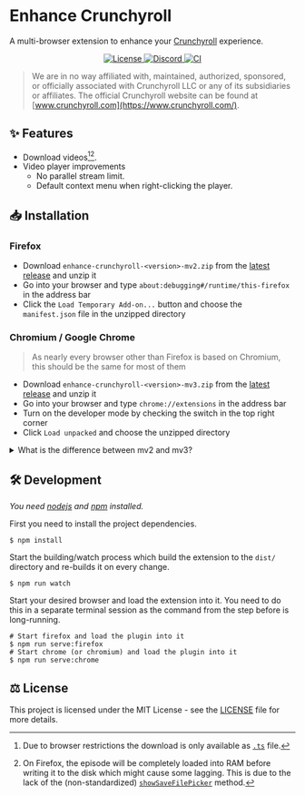# Enhance Crunchyroll

A multi-browser extension to enhance your [Crunchyroll](https://www.crunchyroll.com) experience.

<p align="center">
  <a href="https://github.com/crunchy-labs/enhance-crunchyroll/blob/master/LICENSE">
      <img src="https://img.shields.io/github/license/crunchy-labs/enhance-crunchyroll?style=flat-square" alt="License">
  </a>
  <a href="https://discord.gg/PXGPGpQxgk">
      <img src="https://img.shields.io/discord/994882878125121596?label=discord&style=flat-square" alt="Discord">
  </a>
  <a href="https://github.com/crunchy-labs/enhance-crunchyroll/actions/workflows/ci.yml">
      <img src="https://img.shields.io/github/actions/workflow/status/crunchy-labs/enhance-crunchyroll/ci.yml?branch=master&style=flat-square" alt="CI">
  </a>
</p>

> We are in no way affiliated with, maintained, authorized, sponsored, or officially associated with Crunchyroll LLC or any of its subsidiaries or affiliates.
> The official Crunchyroll website can be found at [www.crunchyroll.com](https://www.crunchyroll.com/).

## ✨ Features

- Download videos[^1][^2].
- Video player improvements
  - No parallel stream limit.
  - Default context menu when right-clicking the player.

[^1]: Due to browser restrictions the download is only available as [`.ts`](https://en.wikipedia.org/wiki/MPEG_transport_stream) file.
[^2]: On Firefox, the episode will be completely loaded into RAM before writing it to the disk which might cause some lagging. This is due to the lack of the (non-standardized) [`showSaveFilePicker`](https://developer.mozilla.org/en-US/docs/Web/API/Window/showSaveFilePicker) method.

## 📥 Installation

### Firefox

- Download `enhance-crunchyroll-<version>-mv2.zip` from the [latest release](https://github.com/crunchy-labs/enhance-crunchyroll/releases/latest) and unzip it
- Go into your browser and type `about:debugging#/runtime/this-firefox` in the address bar
- Click the `Load Temporary Add-on...` button and choose the `manifest.json` file in the unzipped directory

### Chromium / Google Chrome

> As nearly every browser other than Firefox is based on Chromium, this should be the same for most of them

- Download `enhance-crunchyroll-<version>-mv3.zip` from the [latest release](https://github.com/crunchy-labs/enhance-crunchyroll/releases/latest) and unzip it
- Go into your browser and type `chrome://extensions` in the address bar
- Turn on the developer mode by checking the switch in the top right corner
- Click `Load unpacked` and choose the unzipped directory

<details>
  <summary>What is the difference between mv2 and mv3?</summary>
  <p><code>mv</code> stands for <code>manifest version</code> and the number for its revision. Chrome / all Chromium based browsers are limiting support for MV2 extensions in favor of MV3, while Firefox still only has experimental support for MV3 and therefore works better with MV2.</p>
</details>

## 🛠 Development

_You need [nodejs](https://nodejs.org/en) and [npm](https://www.npmjs.com/) installed._

First you need to install the project dependencies.

```shell
$ npm install
```

Start the building/watch process which build the extension to the `dist/` directory and re-builds it on every change.

```shell
$ npm run watch
```

Start your desired browser and load the extension into it. You need to do this in a separate terminal session as the command from the step before is long-running.

```shell
# Start firefox and load the plugin into it
$ npm run serve:firefox
# Start chrome (or chromium) and load the plugin into it
$ npm run serve:chrome
```

## ⚖ License

This project is licensed under the MIT License - see the [LICENSE](LICENSE) file for more details.
